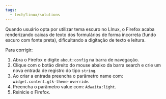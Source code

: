 ```yaml
---
tags:
  - tech/linux/solutions
---
```


Quando usuário opta por utilizar tema escuro no LInux, o Firefox acaba renderizando caixas de texto dos formulários de forma incorreta (fundo escuro com fonte preta), dificultando a digitação de texto e leitura.

Para corrigir:

1. Abra o Firefox e digite `about:config` na barra de navegação.
2. Clique com o botão direito do mouse abaixo da barra search e crie um nova entrada de registro do tipo `string`.
3. Ao criar a entrada preencha o parâmetro name com: `widget.content.gtk-theme-override`.
4. Preencha o parâmetro value com: `Adwaita:light`.
5. Reinicie o Firefox.